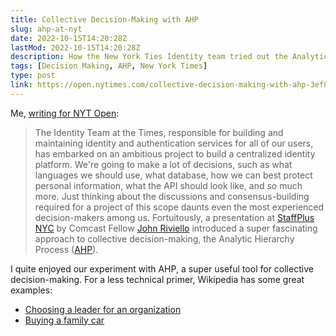```yaml
---
title: Collective Decision-Making with AHP
slug: ahp-at-nyt
date: 2022-10-15T14:20:28Z
lastMod: 2022-10-15T14:20:28Z
description: How the New York Ties Identity team tried out the Analytic Hierarchy Process to select a user ID format.
tags: [Decision Making, AHP, New York Times]
type: post
link: https://open.nytimes.com/collective-decision-making-with-ahp-3ef819e5bc2a
---
```


Me, [writing for NYT Open]:

> The Identity Team at the Times, responsible for building and maintaining
> identity and authentication services for all of our users, has embarked on an
> ambitious project to build a centralized identity platform. We're going to
> make a lot of decisions, such as what languages we should use, what database,
> how we can best protect personal information, what the API should look like,
> and *so* much more. Just thinking about the discussions and consensus-building
> required for a project of this scope daunts even the most experienced
> decision-makers among us. Fortuitously, a presentation at [StaffPlus NYC] by
> Comcast Fellow [John Riviello] introduced a super fascinating approach to
> collective decision-making, the Analytic Hierarchy Process ([AHP]).

I quite enjoyed our experiment with AHP, a super useful tool for collective
decision-making. For a less technical primer, Wikipedia has some great examples:

*   [Choosing a leader for an organization]
*   [Buying a family car]

  [writing for NYT Open]: https://open.nytimes.com/collective-decision-making-with-ahp-3ef819e5bc2a
    "Collective Decision-Making with AHP"
  [StaffPlus NYC]: https://leaddev.com/staffplus-new-york/
  [John Riviello]: http://www.johnriviello.com
  [AHP]: https://en.wikipedia.org/wiki/Analytic_hierarchy_process
    "Wikipedia: “Analytic hierarchy process”"
  [Choosing a leader for an organization]: https://en.wikipedia.org/wiki/Analytic_hierarchy_process_—_Leader_example
  [Buying a family car]: https://en.wikipedia.org/wiki/Analytic_hierarchy_process_—_Car_example
